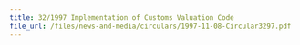 ```yaml
---
title: 32/1997 Implementation of Customs Valuation Code
file_url: /files/news-and-media/circulars/1997-11-08-Circular3297.pdf
---
```

